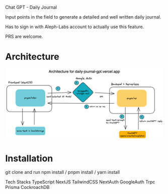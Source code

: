 Chat GPT - Daily Journal

Input points in the field to generate a detailed and well written daily journal.

Has to sign in with Aleph-Labs account to actually use this feature.

PRS are welcome.

# Architecture
![architecture diagram](./src/assets/daily%20journal%20architecture.png)

# Installation
git clone and run npm install / pnpm install / yarn install

Tech Stacks
TypeScript
NextJS
TailwindCSS
NextAuth
GoogleAuth
Trpc
Prisma
CockroachDB